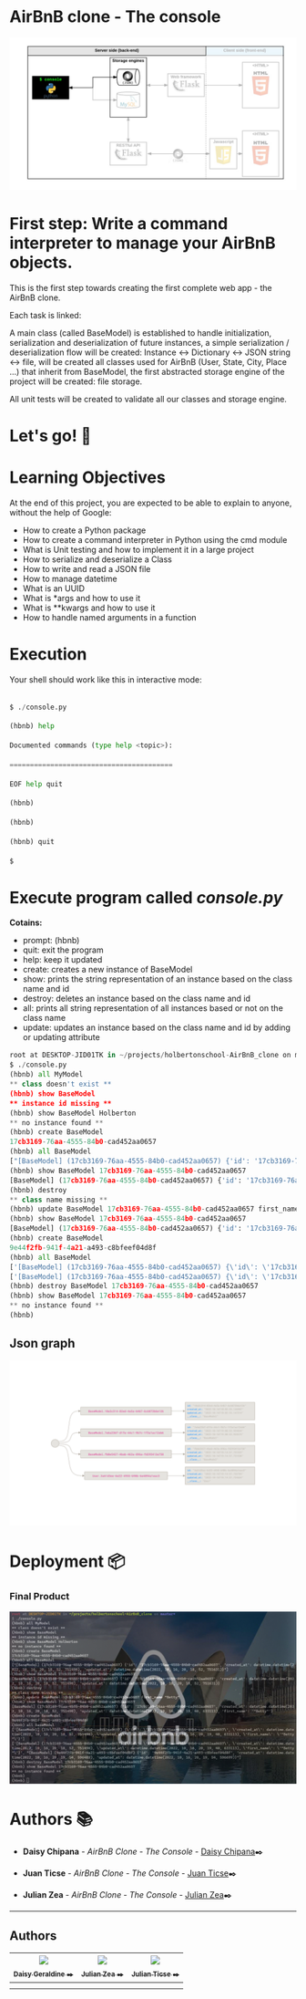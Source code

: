 # AirBnB clone - The console
![enter image description here](https://raw.githubusercontent.com/DaisyGeraldine/holbertonschool-AirBnB_clone/master/AirBnB%20clone%20%29.png)

#  First step: Write a command interpreter to manage your AirBnB objects.

This is the first step towards creating the first complete web app - the AirBnB clone.

Each task is linked:

A main class (called BaseModel) is established to handle initialization, serialization and deserialization of future instances, a simple serialization / deserialization flow will be created: Instance <-> Dictionary <-> JSON string <-> file, will be created all classes used for AirBnB (User, State, City, Place ...) that inherit from BaseModel, the first abstracted storage engine of the project will be created: file storage.

All unit tests will be created to validate all our classes and storage engine.

#  Let's go! 🤖

#  Learning Objectives

At the end of this project, you are expected to be able to explain to anyone, without the help of Google:

- How to create a Python package
- How to create a command interpreter in Python using the cmd module
- What is Unit testing and how to implement it in a large project
- How to serialize and deserialize a Class
- How to write and read a JSON file
- How to manage datetime
- What is an UUID
- What is *args and how to use it
- What is **kwargs and how to use it
- How to handle named arguments in a function

#  Execution

Your shell should work like this in interactive mode:

``` python

$ ./console.py

(hbnb) help

Documented commands (type help <topic>):

========================================

EOF help quit

(hbnb)

(hbnb)

(hbnb) quit

$

```

#  Execute program called _console.py_

**Cotains:**

- prompt: (hbnb)
- quit: exit the program
- help: keep it updated
- create: creates a new instance of BaseModel
- show: prints the string representation of an instance based on the class name and id
- destroy: deletes an instance based on the class name and id
- all: prints all string representation of all instances based or not on the class name
- update: updates an instance based on the class name and id by adding or updating attribute

```py
root at DESKTOP-JID01TK in ~/projects/holbertonschool-AirBnB_clone on master*
$ ./console.py
(hbnb) all MyModel
** class doesn't exist **
(hbnb) show BaseModel
** instance id missing **
(hbnb) show BaseModel Holberton
** no instance found **
(hbnb) create BaseModel
17cb3169-76aa-4555-84b0-cad452aa0657
(hbnb) all BaseModel
["[BaseModel] (17cb3169-76aa-4555-84b0-cad452aa0657) {'id': '17cb3169-76aa-4555-84b0-cad452aa0657', 'created_at': datetime.datetime(2022, 10, 16, 20, 18, 52, 751490), 'updated_at': datetime.datetime(2022, 10, 16, 20, 18, 52, 751631)}"]
(hbnb) show BaseModel 17cb3169-76aa-4555-84b0-cad452aa0657
[BaseModel] (17cb3169-76aa-4555-84b0-cad452aa0657) {'id': '17cb3169-76aa-4555-84b0-cad452aa0657', 'created_at': datetime.datetime(2022, 10, 16, 20, 18, 52, 751490), 'updated_at': datetime.datetime(2022, 10, 16, 20, 18, 52, 751631)}
(hbnb) destroy
** class name missing **
(hbnb) update BaseModel 17cb3169-76aa-4555-84b0-cad452aa0657 first_name "Betty"
(hbnb) show BaseModel 17cb3169-76aa-4555-84b0-cad452aa0657
[BaseModel] (17cb3169-76aa-4555-84b0-cad452aa0657) {'id': '17cb3169-76aa-4555-84b0-cad452aa0657', 'created_at': datetime.datetime(2022, 10, 16, 20, 18, 52, 751490), 'updated_at': datetime.datetime(2022, 10, 16, 20, 19, 40, 633113), 'first_name': '"Betty"'}
(hbnb) create BaseModel
9e44f2fb-941f-4a21-a493-c8bfeef04d8f
(hbnb) all BaseModel
['[BaseModel] (17cb3169-76aa-4555-84b0-cad452aa0657) {\'id\': \'17cb3169-76aa-4555-84b0-cad452aa0657\', \'created_at\': datetime.datetime(2022, 10, 16, 20, 18, 52, 751490), \'updated_at\': datetime.datetime(2022, 10, 16, 20, 19, 40, 633113), \'first_name\': \'"Betty"\'}']
['[BaseModel] (17cb3169-76aa-4555-84b0-cad452aa0657) {\'id\': \'17cb3169-76aa-4555-84b0-cad452aa0657\', \'created_at\': datetime.datetime(2022, 10, 16, 20, 18, 52, 751490), \'updated_at\': datetime.datetime(2022, 10, 16, 20, 19, 40, 633113), \'first_name\': \'"Betty"\'}', "[BaseModel] (9e44f2fb-941f-4a21-a493-c8bfeef04d8f) {'id': '9e44f2fb-941f-4a21-a493-c8bfeef04d8f', 'created_at': datetime.datetime(2022, 10, 16, 20, 19, 54, 596489), 'updated_at': datetime.datetime(2022, 10, 16, 20, 19, 54, 596699)}"]
(hbnb) destroy BaseModel 17cb3169-76aa-4555-84b0-cad452aa0657
(hbnb) show BaseModel 17cb3169-76aa-4555-84b0-cad452aa0657
** no instance found **
(hbnb)
```
## Json graph
![enter image description here](https://raw.githubusercontent.com/DaisyGeraldine/holbertonschool-AirBnB_clone/master/jsoncrack.com_1.png)


# Deployment 📦

### Final Product

![enter image description here](https://raw.githubusercontent.com/DaisyGeraldine/holbertonschool-AirBnB_clone/master/readme.png)

# Authors :books:

* **Daisy Chipana** - *AirBnB Clone - The Console* - [Daisy Chipana](https://github.com/[DaisyGeraldine](https://github.com/DaisyGeraldine))✒️

* **Juan Ticse** - *AirBnB Clone - The Console* - [Juan Ticse](https://github.com/JPTicse)✒️

* **Julian Zea** - *AirBnB Clone - The Console* - [Julian Zea](https://github.com/JulianZea)✒️
---

## Authors
| [<img src="https://avatars.githubusercontent.com/u/105659277?v=4" width=130><br><sub> Daisy Geraldine ✒️</sub>](https://github.com/DaisyGeraldine)   | [<img src="https://avatars.githubusercontent.com/u/105599326?v=4" width=130><br><sub> Julian Zea ✒️</sub>](https://github.com/JulianZea)  |  [<img src="https://avatars.githubusercontent.com/u/64811637?v=4" width=130><br><sub> Julian Ticse ✒️</sub>](https://github.com/JPTicse)
|--|--|--|
|  |  |  |
|  |  |  |